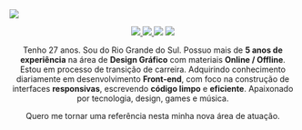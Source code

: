 <img align="center" src="https://i.imgur.com/GSpcUlh.jpg" />
<br/>
<p align="center">
  <a href="mailto:lucasbresolin@live.com">
    <img src="https://img.shields.io/badge/-lucasbresolin@live.com-6633cc?style=flat-square&logo=Gmail&logoColor=white&link=mailto:lucasbresolin@live.com" />
  </a>
  <a href="https://www.linkedin.com/in/lucasbresolin">
    <img src="https://img.shields.io/badge/-Lucas%20Bresolin-6633cc?style=flat-square&logo=Linkedin&logoColor=white&link=https://www.linkedin.com/in/lucasbresolin" />
  </a>
  <a>
    <img src="https://img.shields.io/badge/Lucas Bresolin%238277-6633cc?style=flat-square&logo=Discord&logoColor=white" />
  </a>
  <a href="https://github.com/lucasbresolin/?tab=follow">
    <img src="https://img.shields.io/github/followers/lucasbresolin?label=Follow&style=social" />
  </a>
</p>

<p align="center"> Tenho 27 anos. Sou do Rio Grande do Sul. Possuo mais de <strong>5 anos de experiência</strong> na área de <strong>Design Gráfico</strong> com materiais <strong>Online / Offline</strong>. Estou em processo de transição de carreira. Adquirindo conhecimento diariamente em desenvolvimento <strong>Front-end</strong>, com foco na construção de interfaces <strong>responsivas</strong>, escrevendo <strong>código limpo</strong> e <strong>eficiente</strong>. Apaixonado por tecnologia, design, games e música. </p>
<p align="center"> Quero me tornar uma referência nesta minha nova área de atuação. </p>
